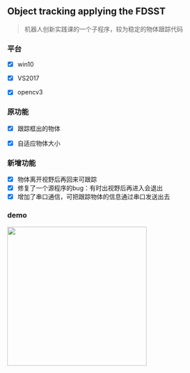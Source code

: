 ## Object tracking applying the FDSST



> 机器人创新实践课的一个子程序，较为稳定的物体跟踪代码



### 平台

- [x] win10
- [x] VS2017
- [x] opencv3


### 原功能


- [x] 跟踪框出的物体
- [x] 自适应物体大小  


### 新增功能

- [x] 物体离开视野后再回来可跟踪
- [x] 修复了一个源程序的bug：有时出视野后再进入会退出
- [x] 增加了串口通信，可把跟踪物体的信息通过串口发送出去

### demo



<img src="./tracking.gif" height="320" width="320">

